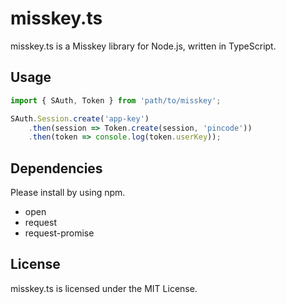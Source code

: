 misskey.ts
====

misskey.ts is a Misskey library for Node.js, written in TypeScript.

## Usage
```ts
import { SAuth, Token } from 'path/to/misskey';

SAuth.Session.create('app-key')
	.then(session => Token.create(session, 'pincode'))
	.then(token => console.log(token.userKey));
```

## Dependencies
Please install by using npm.

* open
* request
* request-promise

## License
misskey.ts is licensed under the MIT License.